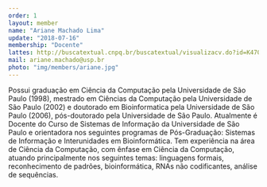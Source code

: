 ```yaml
---
order: 1
layout: member
name: "Ariane Machado Lima"
update: "2018-07-16"
membership: "Docente"
lattes: http://buscatextual.cnpq.br/buscatextual/visualizacv.do?id=K4703763H4"
mail: ariane.machado@usp.br
photo: "img/members/ariane.jpg"
---
```


Possui graduação em Ciência da Computação pela Universidade de São Paulo (1998), mestrado em Ciências da Computação pela Universidade de São Paulo (2002) e doutorado em Bioinformatica pela Universidade de São Paulo (2006), pós-doutorado pela Universidade de São Paulo. Atualmente é Docente do Curso de Sistemas de Informação da Universidade de São Paulo e orientadora nos seguintes programas de Pós-Graduação: Sistemas de Informação e Interunidades em Bioinformática. Tem experiência na área de Ciência da Computação, com ênfase em Ciência da Computação, atuando principalmente nos seguintes temas: linguagens formais, reconhecimento de padrões, bioinformática, RNAs não codificantes, análise de sequências.

